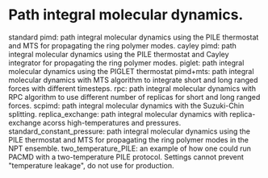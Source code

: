 Path integral molecular dynamics. 
=================================================
standard pimd: path integral molecular dynamics using the PILE thermostat and MTS for propagating the ring polymer modes.
cayley pimd: path integral molecular dynamics using the PILE thermostat and Cayley integrator for propagating the ring polymer modes.
piglet: path integral molecular dynamics using the PIGLET thermostat
pimd+mts:  path integral molecular dynamics with MTS algorithm to integrate short and long ranged forces with different timesteps.
rpc:  path integral molecular dynamics with RPC algorithm to use different number of replicas for short and long ranged forces.
scpimd:  path integral molecular dynamics with the Suzuki-Chin splitting.
replica_exchange: path integral molecular dynamics with replica-exchange acorss high-temperatures and pressures.
standard_constant_pressure: path integral molecular dynamics using the PILE thermostat and MTS for propagating the ring polymer modes in the NPT ensemble.
two_temperature_PILE: an example of how one could run PACMD with a two-temperature PILE protocol. Settings cannot prevent "temperature leakage", do not use for production.

